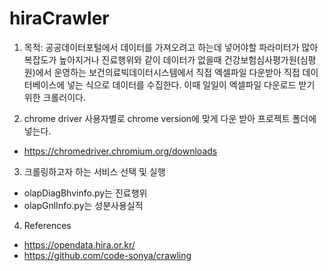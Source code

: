 # hiraCrawler

1. 목적: 공공데이터포털에서 데이터를 가져오려고 하는데 넣어야할 파라미터가 많아 복잡도가 높아지거나 진료행위와 같이 데이터가 없을때 건강보험심사평가원(심평원)에서 운영하는 보건의료빅데이터시스템에서 직접 엑셀파일 다운받아 직접 데이터베이스에 넣는 식으로 데이터를 수집한다. 이때 일일이 엑셀파일 다운로드 받기 위한 크롤러이다.


2. chrome driver 사용자별로 chrome version에 맞게 다운 받아 프로젝트 폴더에 넣는다.
- https://chromedriver.chromium.org/downloads


3. 크롤링하고자 하는 서비스 선택 및 실행
- olapDiagBhvinfo.py는 진료행위
- olapGnlInfo.py는 성분사용실적


4. References
- https://opendata.hira.or.kr/
- https://github.com/code-sonya/crawling
